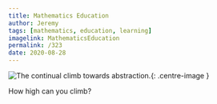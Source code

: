 ```yaml
---
title: Mathematics Education
author: Jeremy
tags: [mathematics, education, learning]
imagelink: MathematicsEducation
permalink: /323
date: 2020-08-28
---
```


![The continual climb towards abstraction.](https://res.cloudinary.com/dh3hm8pb7/image/upload/c_scale,q_auto:best/v1535842782/Handwaving/Published/MathematicsEducation.png){: .centre-image }

How high can you climb?
